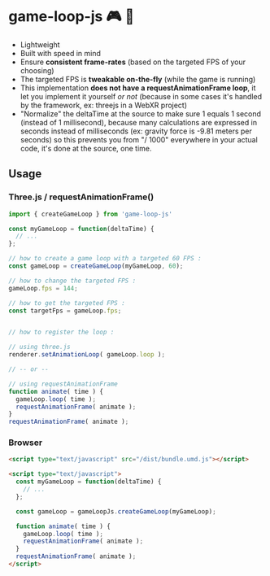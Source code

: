 # game-loop-js :video_game: :repeat:

- Lightweight
- Built with speed in mind
- Ensure **consistent frame-rates** (based on the targeted FPS of your choosing)
- The targeted FPS is **tweakable on-the-fly** (while the game is running)
- This implementation **does not have a requestAnimationFrame loop**, it let you implement it yourself *or not* (because in some cases it's handled by the framework, ex: threejs in a WebXR project)
- "Normalize" the deltaTime at the source to make sure 1 equals 1 second (instead of 1 millisecond), because many calculations are expressed in seconds instead of milliseconds (ex: gravity force is -9.81 meters per seconds) so this prevents you from "/ 1000" everywhere in your actual code, it's done at the source, one time.


## Usage

### Three.js / requestAnimationFrame()

```javascript
import { createGameLoop } from 'game-loop-js'

const myGameLoop = function(deltaTime) {
  // ...
};

// how to create a game loop with a targeted 60 FPS :
const gameLoop = createGameLoop(myGameLoop, 60);

// how to change the targeted FPS :
gameLoop.fps = 144;

// how to get the targeted FPS :
const targetFps = gameLoop.fps;


// how to register the loop :

// using three.js
renderer.setAnimationLoop( gameLoop.loop );

// -- or --

// using requestAnimationFrame
function animate( time ) {
  gameLoop.loop( time );
  requestAnimationFrame( animate );
}
requestAnimationFrame( animate );
```


### Browser

```html
<script type="text/javascript" src="/dist/bundle.umd.js"></script>

<script type="text/javascript">
  const myGameLoop = function(deltaTime) {
    // ...
  };

  const gameLoop = gameLoopJs.createGameLoop(myGameLoop);

  function animate( time ) {
    gameLoop.loop( time );
    requestAnimationFrame( animate );
  }
  requestAnimationFrame( animate );
</script>
```
